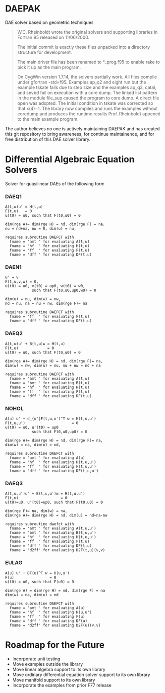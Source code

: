DAEPAK
============

DAE solver based on geometric techniques

> W.C. Rheinboldt wrote the original solvers and supporting libraries in Fortran 95 released on 11/06/2000.
>
> The initial commit is exactly these files unpacked into a directory structure for development.
>
> The main driver file has been renamed to *_prog.f95 to enable rake to pick it up as the main program.
>
> On CygWin version 1.7.14, the solvers partially work. All files compile under gfortran -std=f95. Examples
> ap_q2 and eight run but the example tskate fails due to step size and the examples ap_q3, catal, and
> sevbd fail on execution with a core dump. The linked list pattern in the module file_sup caused the program
> to core dump. A direct file open was adopted. The initial condition in tskate was corrected so that x(4)=1.
> The library now compiles and runs the examples without coredump and produces the runtime results Prof. Rheinboldt
> appened to the main example program.

The author believes no one is actively maintaining DAEPAK and has created this git repository
to bring awareness, for continue maintainence, and for free distribution of this DAE solver library.


Differential Algebraic Equation Solvers
=======================================

Solver for quasilinear DAEs of the following form

### DAEQ1
    A(t,u)u' = H(t,u)
    F(t,u)   = 0
    u(t0) = u0, such that F(t0,u0) = 0
    
    dim(rge A)= dim(rge H) = nd, dim(rge F) = na, 
    nu = nd+na, nw = 0, dim(u) = nu,
    
    requires subroutine DAEFCT with 
      fname = 'amt ' for evaluating A(t,u)
      fname = 'hf  ' for evaluating H(t,u)
      fname = 'ff  ' for evaluating F(t,u)
      fname = 'dff ' for evaluating DF(t,u)

### DAEN1
    u' = v
    F(t,u,v,w) = 0,
    u(t0) = u0, v(t0) = up0, w(t0) = w0, 
                such that F(t0,u0,up0,w0) = 0
    
    dim(u) = nu, dim(w) = nw,
    nd = nu, na = nu + nw, dim(rge F)= na
    
    requires subroutine DAEFCT with 
      fname = 'ff  ' for evaluating F(t,u)
      fname = 'dff ' for evaluating DF(t,u)

### DAEQ2
    A(t,u)u' + B(t,u)w = H(t,u)
    F(t,u)             = 0
    u(t0) = u0, such that F(t0,u0) = 0
    
    dim(rge A)= dim(rge H) = nd, dim(rge F)= na, 
    dim(w) = nw, dim(u) = nu, nu + nw = nd + na
    
    requires subroutine DAEFCT with 
      fname = 'amt ' for evaluating A(t,u)
      fname = 'bmt ' for evaluating B(t,u)
      fname = 'hf  ' for evaluating H(t,u)
      fname = 'ff  ' for evaluating F(t,u)
      fname = 'dff ' for evaluating DF(t,u)

### NOHOL
    A(u) u" + d_{u'}F(t,u,u')^T w = H(t,u,u')
    F(t,u,u')                     = 0
    u(t0) = u0, u'(t0) = up0
                such that Ft0,u0,up0) = 0
    
    dim(rge A)= dim(rge H) = nd, dim(rge F)= na, 
    dim(w) = na, dim(u) = nd,
    
    requires subroutine DAEFCT with 
      fname = 'amt ' for evaluating A(u)
      fname = 'hf  ' for evaluating H(t,u,u')
      fname = 'ff  ' for evaluating F(t,u,u')
      fname = 'dff ' for evaluating DF(t,u,u')

### DAEQ3
    A(t,u,u')u" + B(t,u,u')w = H(t,u,u')
    F(t,u)                   = 0
    u(t0)=u0, u'(t0)=up0, such that F(t0,u0) = 0
    
    dim(rge F)= na, dim(w) = nw, 
    dim(rge A)= dim(rge H) = nd, dim(u) = nd+na-nw
    
    requires subroutine daefct with 
      fname = 'amt ' for evaluating A(t,u,u')
      fname = 'bmt ' for evaluating B(t,u,u')
      fname = 'hf  ' for evaluating H(t,u,u')
      fname = 'ff  ' for evaluating F(t,u)
      fname = 'dff ' for evaluating DF(t,u)
      fname = 'd2ff' for evaluating D2F(t,u)(v,v)

### EULAG
    A(u) u" + DF(u)^T w = H(u,u')
    F(u)                = 0
    u(t0) = u0, such that F(u0) = 0
    
    dim(rge A) = dim(rge H) = nd, dim(rge F) = na
    dim(w) = na, dim(u) = nd
    
    requires subroutine DAEFCT with 
      fname = 'amt ' for evaluating A(u)
      fname = 'hf  ' for evaluating H(u,u')
      fname = 'ff  ' for evaluating F(u)
      fname = 'dff ' for evaluating DF(u)
      fname = 'd2ff' for evaluating D2F(u)(v,v)

Roadmap for the Future
======================
-  Incorporate unit testing
-  Move examples outside the library
-  Move linear algebra support to its own library
-  Move ordinary differential equation solver support to its own library
-  Move manifold support to its own library
-  Incorporate the examples from prior F77 release


